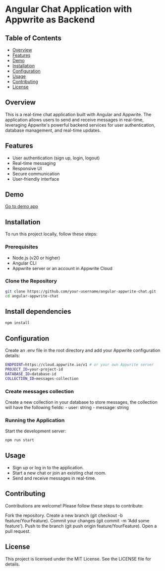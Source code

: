 # Angular Chat Application with Appwrite as Backend

## Table of Contents
- [Overview](#overview)
- [Features](#features)
- [Demo](#demo)
- [Installation](#installation)
- [Configuration](#configuration)
- [Usage](#usage)
- [Contributing](#contributing)
- [License](#license)

## Overview
This is a real-time chat application built with Angular and Appwrite. The application allows users to send and receive messages in real-time, leveraging Appwrite's powerful backend services for user authentication, database management, and real-time updates.

## Features
- User authentication (sign up, login, logout)
- Real-time messaging
- Responsive UI
- Secure communication
- User-friendly interface

## Demo
[Go to demo app](https://ng-appwrite-chat.vercel.app)

## Installation
To run this project locally, follow these steps:

### Prerequisites
- Node.js (v20 or higher)
- Angular CLI
- Appwrite server or an account in Appwrite Cloud

### Clone the Repository
```sh
git clone https://github.com/your-username/angular-appwrite-chat.git
cd angular-appwrite-chat
```

## Install dependencies
``` sh 
npm install
```

## Configuration
Create an .env file in the root directory and add your Appwrite configuration details:
``` sh
ENDPOINT=https://cloud.appwrite.io/v1 # or your own Appwrite server
PROJECT_ID=your-project-id
DATABASE_ID=database-id
COLLECTION_ID=messages-collection
```

### Create messages collection
Create a new collection in your database to store messages, the collection will have the following fields:
    - user: string
    - message: string

### Running the Application
Start the development server:
``` sh
npm run start
```

## Usage
- Sign up or log in to the application.
- Start a new chat or join an existing chat room.
- Send and receive messages in real-time.

## Contributing
Contributions are welcome! Please follow these steps to contribute:

Fork the repository.
Create a new branch (git checkout -b feature/YourFeature).
Commit your changes (git commit -m 'Add some feature').
Push to the branch (git push origin feature/YourFeature).
Open a pull request.

## License
This project is licensed under the MIT License. See the LICENSE file for details.

